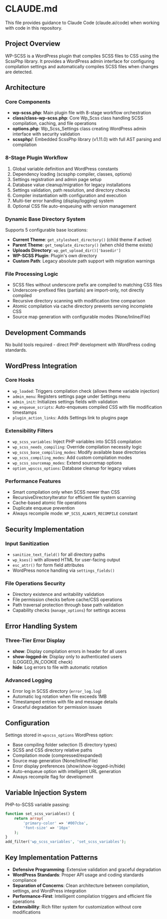 # CLAUDE.md

This file provides guidance to Claude Code (claude.ai/code) when working with code in this repository.

## Project Overview

WP-SCSS is a WordPress plugin that compiles SCSS files to CSS using the ScssPhp library. It provides a WordPress admin interface for configuring compilation settings and automatically compiles SCSS files when changes are detected.

## Architecture

### Core Components

- **wp-scss.php**: Main plugin file with 8-stage workflow orchestration
- **class/class-wp-scss.php**: Core Wp_Scss class handling SCSS compilation, caching, and file operations
- **options.php**: Wp_Scss_Settings class creating WordPress admin interface with security validation
- **scssphp/**: Embedded ScssPhp library (v1.11.0) with full AST parsing and compilation

### 8-Stage Plugin Workflow

1. Global variable definition and WordPress constants
2. Dependency loading (scssphp compiler, classes, options)
3. Settings registration and admin page setup
4. Database value cleanup/migration for legacy installations
5. Settings validation, path resolution, and directory checks
6. Compiler instantiation with configuration and execution
7. Multi-tier error handling (display/logging) system
8. Optional CSS file auto-enqueuing with version management

### Dynamic Base Directory System

Supports 5 configurable base locations:

- **Current Theme**: `get_stylesheet_directory()` (child theme if active)
- **Parent Theme**: `get_template_directory()` (when child theme exists)
- **Uploads Directory**: `wp_get_upload_dir()['basedir']`
- **WP-SCSS Plugin**: Plugin's own directory
- **Custom Path**: Legacy absolute path support with migration warnings

### File Processing Logic

- SCSS files without underscore prefix are compiled to matching CSS files
- Underscore-prefixed files (partials) are import-only, not directly compiled
- Recursive directory scanning with modification time comparison
- Atomic compilation via cache directory prevents serving incomplete CSS
- Source map generation with configurable modes (None/Inline/File)

## Development Commands

No build tools required - direct PHP development with WordPress coding standards.

## WordPress Integration

### Core Hooks

- `wp_loaded`: Triggers compilation check (allows theme variable injection)
- `admin_menu`: Registers settings page under Settings menu
- `admin_init`: Initializes settings fields with validation
- `wp_enqueue_scripts`: Auto-enqueues compiled CSS with file modification timestamps
- `plugin_action_links`: Adds Settings link to plugins page

### Extensibility Filters

- `wp_scss_variables`: Inject PHP variables into SCSS compilation
- `wp_scss_needs_compiling`: Override compilation necessity logic
- `wp_scss_base_compiling_modes`: Modify available base directories
- `wp_scss_compiling_modes`: Add custom compilation modes
- `wp_scss_sourcemap_modes`: Extend sourcemap options
- `option_wpscss_options`: Database cleanup for legacy values

### Performance Features

- Smart compilation only when SCSS newer than CSS
- RecursiveDirectoryIterator for efficient file system scanning
- Cache-based atomic file operations
- Duplicate enqueue prevention
- Always recompile mode: `WP_SCSS_ALWAYS_RECOMPILE` constant

## Security Implementation

### Input Sanitization

- `sanitize_text_field()` for all directory paths
- `wp_kses()` with allowed HTML for user-facing output
- `esc_attr()` for form field attributes
- WordPress nonce handling via `settings_fields()`

### File Operations Security

- Directory existence and writability validation
- File permission checks before cache/CSS operations
- Path traversal protection through base path validation
- Capability checks (`manage_options`) for settings access

## Error Handling System

### Three-Tier Error Display

- **show**: Display compilation errors in header for all users
- **show-logged-in**: Display only to authenticated users (LOGGED_IN_COOKIE check)
- **hide**: Log errors to file with automatic rotation

### Advanced Logging

- Error log in SCSS directory (`error_log.log`)
- Automatic log rotation when file exceeds 1MB
- Timestamped entries with file and message details
- Graceful degradation for permission issues

## Configuration

Settings stored in `wpscss_options` WordPress option:

- Base compiling folder selection (5 directory types)
- SCSS and CSS directory relative paths
- Compilation mode (compressed/expanded)
- Source map generation (None/Inline/File)
- Error display preferences (show/show-logged-in/hide)
- Auto-enqueue option with intelligent URL generation
- Always recompile flag for development

## Variable Injection System

PHP-to-SCSS variable passing:

```php
function set_scss_variables() {
    return array(
        'primary-color' => '#007cba',
        'font-size' => '16px'
    );
}
add_filter('wp_scss_variables', 'set_scss_variables');
```

## Key Implementation Patterns

- **Defensive Programming**: Extensive validation and graceful degradation
- **WordPress Standards**: Proper API usage and coding standards compliance
- **Separation of Concerns**: Clean architecture between compilation, settings, and WordPress integration
- **Performance-First**: Intelligent compilation triggers and efficient file operations
- **Extensibility**: Rich filter system for customization without core modifications
